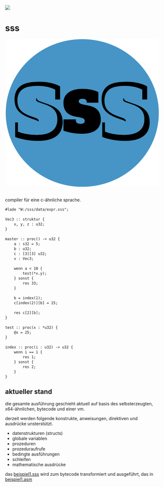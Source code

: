 <img src="https://github.com/Urquelle/sss/workflows/win10/badge.svg" />

# sss
<p align="center">
    <img src="https://github.com/Urquelle/sss/blob/master/misc/sss.png" />
    <br /><br />
</p>

compiler für eine c-ähnliche sprache.

```sss
#lade "W:/sss/data/expr.sss";

Vec3 :: struktur {
    x, y, z : u32;
}

master :: proc() -> u32 {
    a : s32 = 5;
    b : u32;
    c : [3][3] u32;
    v : Vec3;

    wenn a < 10 {
        test(*v.y);
    } sonst {
        res 33;
    }

    b = index(1);
    c[index(2)][b] = 15;

    res c[2][b];
}

test :: proc(x : *u32) {
    @x = 25;
}

index :: proc(i : u32) -> u32 {
    wenn i == 1 {
        res 1;
    } sonst {
        res 2;
    }
}
```

## aktueller stand

die gesamte ausführung geschieht aktuell auf basis des selbsterzeugten, x64-ähnlichen, bytecode und einer vm.

derzeit werden folgende konstrukte, anweisungen, direktiven und ausdrücke unsterstützt.

* datenstrukturen (structs)
* globale variablen
* prozeduren
* prozeduraufrufe
* bedingte ausführungen
* schleifen
* mathematische ausdrücke

das [beispiel1.sss](https://github.com/Urquelle/sss/tree/dev/beispiel/beispiel1.sss) wird zum bytecode transformiert und ausgeführt, das in [beispiel1.asm](https://github.com/Urquelle/sss/tree/dev/beispiel/beispiel1.asm)
